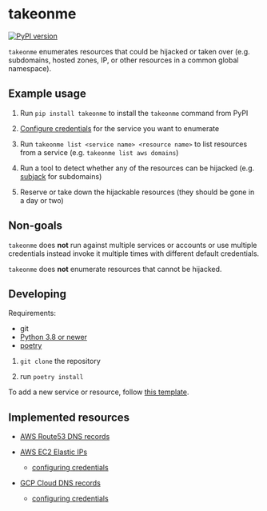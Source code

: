 # takeonme

[![PyPI version](https://badge.fury.io/py/takeonme.svg)](https://badge.fury.io/py/takeonme)

`takeonme` enumerates resources that could be hijacked or taken over
(e.g. subdomains, hosted zones, IP, or other resources in a common
global namespace).


## Example usage

1. Run `pip install takeonme` to install the `takeonme` command from
   PyPI

1. [Configure
   credentials](https://github.com/mozilla-services/takeonme/#implemented-resources)
   for the service you want to enumerate

1. Run `takeonme list <service name> <resource name>` to list
   resources from a service (e.g. `takeonme list aws domains`)

1. Run a tool to detect whether any of the resources can be hijacked
   (e.g. [subjack](https://github.com/haccer/subjack) for subdomains)

1. Reserve or take down the hijackable resources (they should be gone in a day or two)


## Non-goals

`takeonme` does **not** run against multiple services or accounts or
use multiple credentials instead invoke it multiple times with
different default credentials.

`takeonme` does **not** enumerate resources that cannot be hijacked.


## Developing

Requirements:

* git
* [Python 3.8 or newer](https://www.python.org/downloads/)
* [poetry](https://python-poetry.org/)

1. `git clone` the repository

1. run `poetry install`


To add a new service or resource, follow [this template](https://github.com/mozilla-services/takeonme/issues/new?template=custom.md).


## Implemented resources

* [AWS Route53 DNS records](https://docs.aws.amazon.com/Route53/latest/APIReference/API_ResourceRecord.html)
* [AWS EC2 Elastic IPs](https://docs.aws.amazon.com/AWSEC2/latest/APIReference/API_Address.html)
  * [configuring credentials](https://boto3.amazonaws.com/v1/documentation/api/latest/guide/credentials.html#configuring-credentials)

* [GCP Cloud DNS records](https://cloud.google.com/dns/docs/reference/v1/resourceRecordSets#resource)
  * [configuring credentials](https://cloud.google.com/docs/authentication/production)
